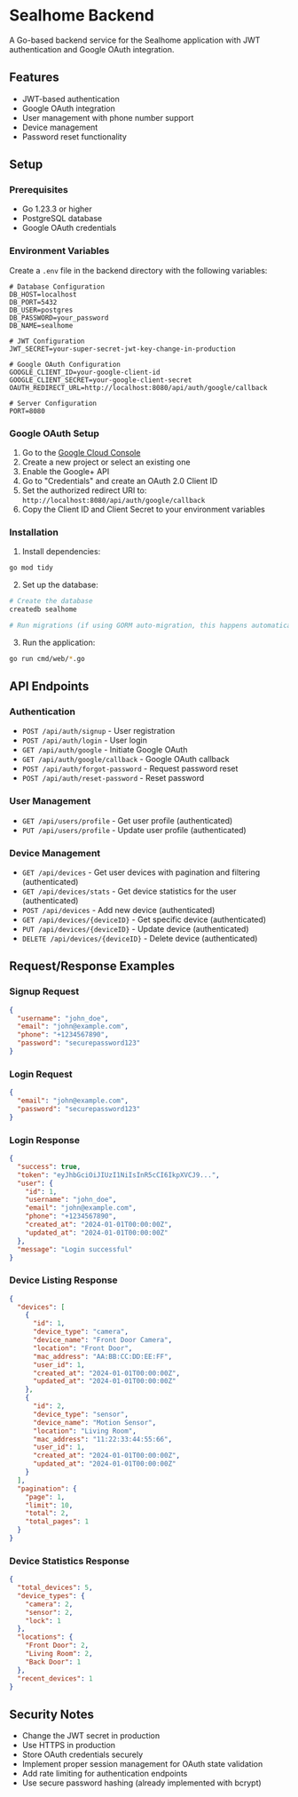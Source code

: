 # Sealhome Backend

A Go-based backend service for the Sealhome application with JWT authentication and Google OAuth integration.

## Features

- JWT-based authentication
- Google OAuth integration
- User management with phone number support
- Device management
- Password reset functionality

## Setup

### Prerequisites

- Go 1.23.3 or higher
- PostgreSQL database
- Google OAuth credentials

### Environment Variables

Create a `.env` file in the backend directory with the following variables:

```env
# Database Configuration
DB_HOST=localhost
DB_PORT=5432
DB_USER=postgres
DB_PASSWORD=your_password
DB_NAME=sealhome

# JWT Configuration
JWT_SECRET=your-super-secret-jwt-key-change-in-production

# Google OAuth Configuration
GOOGLE_CLIENT_ID=your-google-client-id
GOOGLE_CLIENT_SECRET=your-google-client-secret
OAUTH_REDIRECT_URL=http://localhost:8080/api/auth/google/callback

# Server Configuration
PORT=8080
```

### Google OAuth Setup

1. Go to the [Google Cloud Console](https://console.cloud.google.com/)
2. Create a new project or select an existing one
3. Enable the Google+ API
4. Go to "Credentials" and create an OAuth 2.0 Client ID
5. Set the authorized redirect URI to: `http://localhost:8080/api/auth/google/callback`
6. Copy the Client ID and Client Secret to your environment variables

### Installation

1. Install dependencies:
```bash
go mod tidy
```

2. Set up the database:
```bash
# Create the database
createdb sealhome

# Run migrations (if using GORM auto-migration, this happens automatically)
```

3. Run the application:
```bash
go run cmd/web/*.go
```

## API Endpoints

### Authentication

- `POST /api/auth/signup` - User registration
- `POST /api/auth/login` - User login
- `GET /api/auth/google` - Initiate Google OAuth
- `GET /api/auth/google/callback` - Google OAuth callback
- `POST /api/auth/forgot-password` - Request password reset
- `POST /api/auth/reset-password` - Reset password

### User Management

- `GET /api/users/profile` - Get user profile (authenticated)
- `PUT /api/users/profile` - Update user profile (authenticated)

### Device Management

- `GET /api/devices` - Get user devices with pagination and filtering (authenticated)
- `GET /api/devices/stats` - Get device statistics for the user (authenticated)
- `POST /api/devices` - Add new device (authenticated)
- `GET /api/devices/{deviceID}` - Get specific device (authenticated)
- `PUT /api/devices/{deviceID}` - Update device (authenticated)
- `DELETE /api/devices/{deviceID}` - Delete device (authenticated)

## Request/Response Examples

### Signup Request
```json
{
  "username": "john_doe",
  "email": "john@example.com",
  "phone": "+1234567890",
  "password": "securepassword123"
}
```

### Login Request
```json
{
  "email": "john@example.com",
  "password": "securepassword123"
}
```

### Login Response
```json
{
  "success": true,
  "token": "eyJhbGciOiJIUzI1NiIsInR5cCI6IkpXVCJ9...",
  "user": {
    "id": 1,
    "username": "john_doe",
    "email": "john@example.com",
    "phone": "+1234567890",
    "created_at": "2024-01-01T00:00:00Z",
    "updated_at": "2024-01-01T00:00:00Z"
  },
  "message": "Login successful"
}
```

### Device Listing Response
```json
{
  "devices": [
    {
      "id": 1,
      "device_type": "camera",
      "device_name": "Front Door Camera",
      "location": "Front Door",
      "mac_address": "AA:BB:CC:DD:EE:FF",
      "user_id": 1,
      "created_at": "2024-01-01T00:00:00Z",
      "updated_at": "2024-01-01T00:00:00Z"
    },
    {
      "id": 2,
      "device_type": "sensor",
      "device_name": "Motion Sensor",
      "location": "Living Room",
      "mac_address": "11:22:33:44:55:66",
      "user_id": 1,
      "created_at": "2024-01-01T00:00:00Z",
      "updated_at": "2024-01-01T00:00:00Z"
    }
  ],
  "pagination": {
    "page": 1,
    "limit": 10,
    "total": 2,
    "total_pages": 1
  }
}
```

### Device Statistics Response
```json
{
  "total_devices": 5,
  "device_types": {
    "camera": 2,
    "sensor": 2,
    "lock": 1
  },
  "locations": {
    "Front Door": 2,
    "Living Room": 2,
    "Back Door": 1
  },
  "recent_devices": 1
}
```

## Security Notes

- Change the JWT secret in production
- Use HTTPS in production
- Store OAuth credentials securely
- Implement proper session management for OAuth state validation
- Add rate limiting for authentication endpoints
- Use secure password hashing (already implemented with bcrypt)
